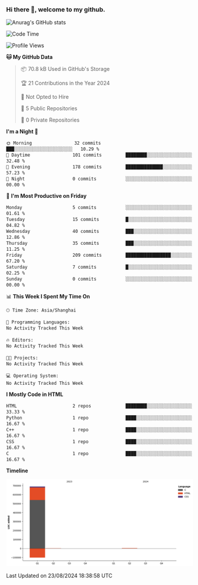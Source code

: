 ### Hi there 👋, welcome to my github.

![Anurag's GitHub stats](https://github-readme-stats.vercel.app/api?username=houcq4869)

<!--START_SECTION:waka-->
![Code Time](http://img.shields.io/badge/Code%20Time-471%20hrs%2039%20mins-blue)

![Profile Views](http://img.shields.io/badge/Profile%20Views-0-blue)

**🐱 My GitHub Data** 

> 📦 70.8 kB Used in GitHub's Storage 
 > 
> 🏆 21 Contributions in the Year 2024
 > 
> 🚫 Not Opted to Hire
 > 
> 📜 5 Public Repositories 
 > 
> 🔑 0 Private Repositories 
 > 
**I'm a Night 🦉** 

```text
🌞 Morning                32 commits          ███░░░░░░░░░░░░░░░░░░░░░░   10.29 % 
🌆 Daytime                101 commits         ████████░░░░░░░░░░░░░░░░░   32.48 % 
🌃 Evening                178 commits         ██████████████░░░░░░░░░░░   57.23 % 
🌙 Night                  0 commits           ░░░░░░░░░░░░░░░░░░░░░░░░░   00.00 % 
```
📅 **I'm Most Productive on Friday** 

```text
Monday                   5 commits           ░░░░░░░░░░░░░░░░░░░░░░░░░   01.61 % 
Tuesday                  15 commits          █░░░░░░░░░░░░░░░░░░░░░░░░   04.82 % 
Wednesday                40 commits          ███░░░░░░░░░░░░░░░░░░░░░░   12.86 % 
Thursday                 35 commits          ███░░░░░░░░░░░░░░░░░░░░░░   11.25 % 
Friday                   209 commits         █████████████████░░░░░░░░   67.20 % 
Saturday                 7 commits           █░░░░░░░░░░░░░░░░░░░░░░░░   02.25 % 
Sunday                   0 commits           ░░░░░░░░░░░░░░░░░░░░░░░░░   00.00 % 
```


📊 **This Week I Spent My Time On** 

```text
🕑︎ Time Zone: Asia/Shanghai

💬 Programming Languages: 
No Activity Tracked This Week

🔥 Editors: 
No Activity Tracked This Week

🐱‍💻 Projects: 
No Activity Tracked This Week

💻 Operating System: 
No Activity Tracked This Week
```

**I Mostly Code in HTML** 

```text
HTML                     2 repos             ████████░░░░░░░░░░░░░░░░░   33.33 % 
Python                   1 repo              ████░░░░░░░░░░░░░░░░░░░░░   16.67 % 
C++                      1 repo              ████░░░░░░░░░░░░░░░░░░░░░   16.67 % 
CSS                      1 repo              ████░░░░░░░░░░░░░░░░░░░░░   16.67 % 
C                        1 repo              ████░░░░░░░░░░░░░░░░░░░░░   16.67 % 
```



**Timeline**

![Lines of Code chart](https://raw.githubusercontent.com/HOUCQ4869/HOUCQ4869/master/assets/bar_graph.png)


 Last Updated on 23/08/2024 18:38:58 UTC
<!--END_SECTION:waka-->

<!--
**HOUCQ4869/HOUCQ4869** is a ✨ _special_ ✨ repository because its `README.md` (this file) appears on your GitHub profile.

Here are some ideas to get you started:

- 🔭 I’m currently working on ...
- 🌱 I’m currently learning ...
- 👯 I’m looking to collaborate on ...
- 🤔 I’m looking for help with ...
- 💬 Ask me about ...
- 📫 How to reach me: ...
- 😄 Pronouns: ...
- ⚡ Fun fact: ...
-->
